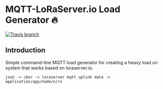 # MQTT-LoRaServer.io Load Generator :fire:

[![Travis branch](https://img.shields.io/travis/I1820/lg/master.svg?style=flat-square)](https://travis-ci.org/I1820/lg)

## Introduction
Simple command-line MQTT load generator for creating a heavy load on system that works based on loraserver.io.

```
json -> cbor -> loraserver mqtt uplink data -> application/app/node/n/rx
```
